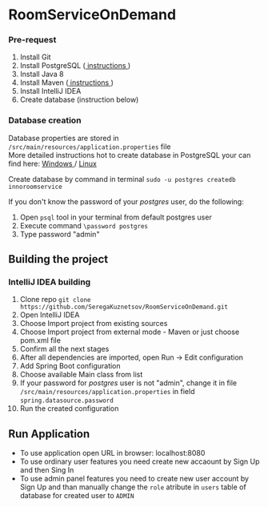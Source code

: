 # RoomServiceOnDemand

### Pre-request
1. Install Git
2. Install PostgreSQL (<a href="http://postgresguide.com/setup/install.html"> instructions </a>)
3. Install Java 8
4. Install Maven (<a href="https://maven.apache.org/install.html"> instructions </a>)
5. Install IntelliJ IDEA
6. Create database (instruction below)

### Database creation
Database properties are stored in `/src/main/resources/application.properties` file </br>
More detailed instructions hot to create database in PostgreSQL your can find here: <a href="https://www.microfocus.com/documentation/idol/IDOL_12_0/MediaServer/Guides/html/English/Content/Getting_Started/Configure/_TRN_Set_up_PostgreSQL.htm"> Windows </a> / <a href="https://www.digitalocean.com/community/tutorials/postgresql-ubuntu-16-04-ru"> Linux </a>

Create database by command in terminal `sudo -u postgres createdb innoroomservice`

If you don't know the password of your *postgres* user, do the following:
1. Open `psql` tool in your terminal from default postgres user 
2. Execute command `\password postgres`
3. Type password "admin"


## Building the project  

### IntelliJ IDEA building
1. Clone repo `git clone https://github.com/SeregaKuznetsov/RoomServiceOnDemand.git`
2. Open IntelliJ IDEA
3. Choose Import project from existing sources
4. Choose Import project from external mode - Maven or just choose pom.xml file
5. Confirm all the next stages
6. After all dependencies are imported, open Run -> Edit configuration
7. Add Spring Boot configuration
8. Choose available Main class from list
9. If your password for *postgres* user is not "admin", change it in file  `/src/main/resources/application.properties` in field `spring.datasource.password`
10. Run the created configuration


## Run Application

- To use application open URL in browser: localhost:8080
- To use ordinary user features you need create new accaount by Sign Up and then Sing In
- To use admin panel features you need to create new user account by Sign Up and than manually change the `role` atribute in `users` table of database for created user to `ADMIN`
